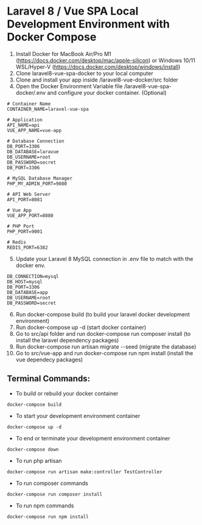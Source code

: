 # Laravel 8 / Vue SPA Local Development Environment with Docker Compose

1. Install Docker for MacBook Air/Pro M1 (https://docs.docker.com/desktop/mac/apple-silicon) or Windows 10/11 WSL/Hyper-V (https://docs.docker.com/desktop/windows/install)
2. Clone laravel8-vue-spa-docker to your local computer
3. Clone and install your app inside /laravel8-vue-docker/src folder
4. Open the Docker Environment Variable file /laravel8-vue-spa-docker/.env and configure your docker container. (Optional)
```
# Container Name
CONTAINER_NAME=laravel-vue-spa

# Application
API_NAME=api
VUE_APP_NAME=vue-app 

# Database Connection
DB_PORT=3306
DB_DATABASE=laravue
DB_USERNAME=root
DB_PASSWORD=secret
DB_PORT=3306

# MySQL Database Manager
PHP_MY_ADMIN_PORT=9080

# API Web Server
API_PORT=8081

# Vue App
VUE_APP_PORT=8080

# PHP Port
PHP_PORT=9001

# Redis 
REDIS_PORT=6382
```
5. Update your Laravel 8 MySQL connection in .env file to match with the docker env.
```
DB_CONNECTION=mysql
DB_HOST=mysql
DB_PORT=3306
DB_DATABASE=app
DB_USERNAME=root
DB_PASSWORD=secret
```
6. Run docker-compose build (to build your laravel docker development environment)
7. Run docker-compose up -d (start docker container)
8. Go to src/api folder and run docker-compose run composer install (to install the laravel dependency packages)
9. Run docker-compose run artisan migrate --seed (migrate the database)
10. Go to src/vue-app and run docker-compose run npm install (install the vue dependecy packages)

## Terminal Commands:

- To build or rebuild your docker container
```
docker-compose build
```
- To start your development environment container
```
docker-compose up -d
```
- To end or terminate your development environment container
```
docker-compose down
```
- To run php artisan
```
docker-compose run artisan make:controller TestController
```
- To run composer commands
```
docker-compose run composer install
```
- To run npm commands
```
docker-compose run npm install
```
